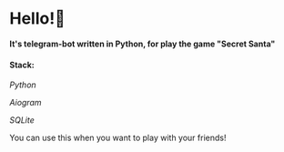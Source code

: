 <h1>Hello!👋</h1>
<b>It's telegram-bot written in Python, for play the game "Secret Santa"</b>
<h4>Stack:</h4>
<div clacc="stack">
  <p><i>Python</i></p>
  <p><i>Aiogram</i></p>
  <p><i>SQLite</i></p>
</div>

<div>
  <p>You can use this when you want to play with your friends!</p>
</div>
